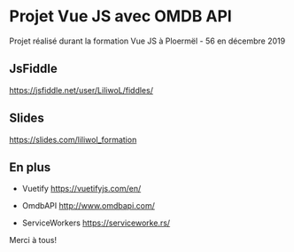 # Projet Vue JS avec OMDB API

Projet réalisé durant la formation Vue JS à Ploermël - 56 en décembre 2019

## JsFiddle
https://jsfiddle.net/user/LiliwoL/fiddles/

## Slides
https://slides.com/liliwol_formation

## En plus

* Vuetify
https://vuetifyjs.com/en/

* OmdbAPI
http://www.omdbapi.com/

* ServiceWorkers
https://serviceworke.rs/

Merci à tous!